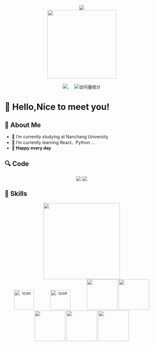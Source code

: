 <div align="center">

  <!-- dynamic typing effect 动态打字效果 -->
  <div>
      <img src="https://readme-typing-svg.demolab.com?font=Fira+Code&pause=1000&width=435&lines=console.log(%22Hello%2C%20World%22)" />
  </div>

  <!-- knock code pictures 敲代码的图片 -->
  <picture>
    <source media="(prefers-color-scheme: dark)" srcset="https://cdn.jsdelivr.net/gh/sun0225SUN/sun0225SUN/assets/images/coding.gif" />
    <source media="(prefers-color-scheme: light)" srcset="https://cdn.jsdelivr.net/gh/sun0225SUN/sun0225SUN/assets/images/developer.svg" height="225px" />
    <img src="https://cdn.jsdelivr.net/gh/sun0225SUN/sun0225SUN/assets/images/coding.gif" />
  </picture>

  <!-- for beauty 留个空行好看点 -->
  <div>&nbsp;</div>

  <!-- profile logo 个人资料徽标 -->
  <div>
    <a href="https://juejin.cn/user/1462766462840381">
      <img src="https://img.shields.io/badge/Website-博客-blue" />
    </a>&emsp;
    <!-- visitor statistics logo 访问量统计徽标 -->
    <img src="https://komarev.com/ghpvc/?username=starr-starr&label=Views&color=0e75b6&style=flat" alt="访问量统计" />
  </div>
</div>

#  🙋 Hello,Nice to meet you!


## 🤺 About Me
- 🔭 I’m currently studying at  Nanchang University
- 🌱 I’m currently learning React、Python ...
- 🍃 <strong>Happy every day</strong>

## 🔍 Code

<div align="center" >

<!-- GitHub 数据统计 -->
 <a>
 <img align="center" src="https://github-readme-stats.vercel.app/api?username=starr-starr&show_icons=true&include_all_commits=true&hide_border=true" />
 </a> 
 <a>
  <img align="center" src="https://github-readme-stats.vercel.app/api/top-langs/?username=starr-starr&layout=compact&hide_border=true" />
 </a> 
<br>

</div>


## 🎈 Skills
<div align="center" >

<!-- just img 图片 -->
<img src="https://cdn.jsdelivr.net/gh/sun0225SUN/sun0225SUN/assets/images/man.png" width="250" height="250" />
<br>
<!-- svg -->
<img src="https://techstack-generator.vercel.app/docker-icon.svg" alt="icon" width="65" style="width: 65px; height: 65px; margin-right: 50px; margin-bottom: 0px;" /> 
<img src="https://techstack-generator.vercel.app/ts-icon.svg" alt="icon" width="65" style="width: 65px; height: 65px; margin-right: 50px; margin-bottom: 0px;" />

<!-- gif -->
<img height="100" width="100" src="https://cdn.jsdelivr.net/gh/sun0225SUN/sun0225SUN/assets/images/html.webp">
<img height="100" width="100" src="https://cdn.jsdelivr.net/gh/sun0225SUN/sun0225SUN/assets/images/cssgif.webp">
<img height="100" width="100" src="https://cdn.jsdelivr.net/gh/sun0225SUN/sun0225SUN/assets/images/js.webp">
<img height="100" width="100" src="https://cdn.jsdelivr.net/gh/sun0225SUN/sun0225SUN/assets/images/react.webp">
<img height="100" width="100" src="https://cdn.jsdelivr.net/gh/sun0225SUN/sun0225SUN/assets/images/python.webp">

</div>
